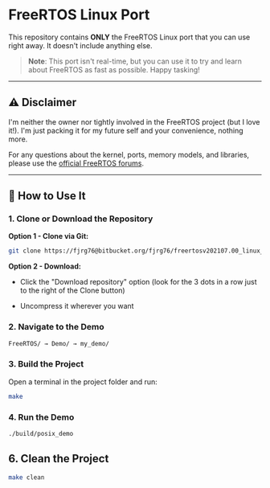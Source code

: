 # FreeRTOS Linux Port

This repository contains **ONLY** the FreeRTOS Linux port that you can use right away. It doesn't include anything else. 

> **Note**: This port isn't real-time, but you can use it to try and learn about FreeRTOS as fast as possible. Happy tasking!

---

## ⚠️ Disclaimer

I'm neither the owner nor tightly involved in the FreeRTOS project (but I love it!). I'm just packing it for my future self and your convenience, nothing more. 

For any questions about the kernel, ports, memory models, and libraries, please use the [official FreeRTOS forums](https://forums.freertos.org/).

---

## 🚀 How to Use It

### 1. Clone or Download the Repository

**Option 1 - Clone via Git:**
```bash
git clone https://fjrg76@bitbucket.org/fjrg76/freertosv202107.00_linux_port_only.git
```

**Option 2 - Download:**
- Click the "Download repository" option (look for the 3 dots in a row just to the right of the Clone button)

- Uncompress it wherever you want


### 2. Navigate to the Demo
```bash
FreeRTOS/ → Demo/ → my_demo/
```

### 3. Build the Project
Open a terminal in the project folder and run:
```bash
make
```

### 4. Run the Demo

```bash
./build/posix_demo
```

## 6. Clean the Project

```bash
make clean
```